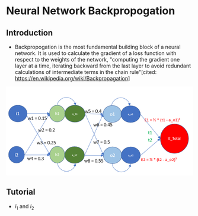 # Neural Network Backpropogation

## Introduction

- Backpropogation is the most fundamental building block of a neural network. It is used to calculate the gradient of a loss function with respect to the weights of the network, "computing the gradient one layer at a time, iterating backward from the last layer to avoid redundant calculations of intermediate terms in the chain rule"[cited: https://en.wikipedia.org/wiki/Backpropagation]

![image](https://github.com/aakashvardhan/ERA-Program/blob/master/S6%20-%20Assignment%20(Part%201)/243159437-5388e964-b282-4f6e-a3de-2b0848001ecb.png)

## Tutorial

- $i_1$ and $i_2$